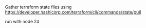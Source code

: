 Gather terraform state files using https://developer.hashicorp.com/terraform/cli/commands/state/pull

run with node 24
